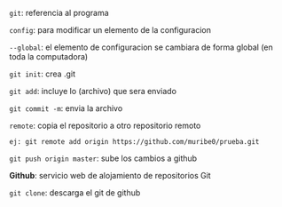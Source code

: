 `git`: referencia al programa

`config`: para modificar un elemento de la configuracion

`--global`: el elemento de configuracion se cambiara de forma global (en toda la computadora)

`git init`: crea .git

`git add`: incluye lo (archivo) que sera enviado

`git commit -m`: envia la archivo

`remote`: copia el repositorio a otro repositorio remoto

```
ej: git remote add origin https://github.com/muribe0/prueba.git
```

`git push origin master`: sube los cambios a github

**Github**: servicio web de alojamiento de repositorios Git

`git clone`: descarga el git de github





